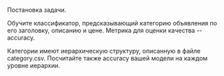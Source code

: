 Постановка задачи. 

Обучите классификатор, предсказывающий категорию объявления по его заголовку, описанию и цене. Метрика для оценки качества -- accuracy.

Категории имеют иерархическую структуру, описанную в файле сategory.csv. Посчитайте также accuracy вашей модели на каждом уровне иерархии.

